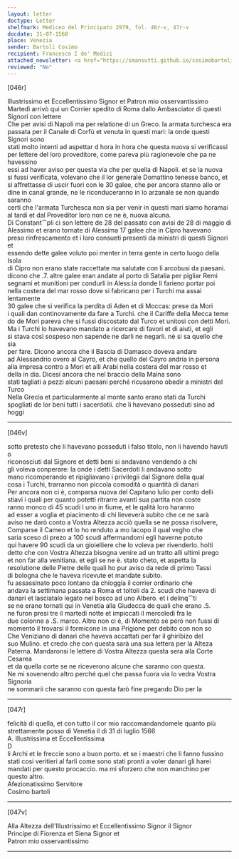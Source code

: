 ```yaml
---
layout: letter
doctype: Letter
shelfmark: Mediceo del Principato 2979, fol. 46r-v, 47r-v
docdate: 31-07-1568
place: Venezia
sender: Bartoli Cosimo
recipient: Francesco I de' Medici
attached_newsletter: <a href="https://smansutti.github.io/cosimobartoli/texts/3080_092/">3080_092</a>
reviewed: "No"
---
```


[046r]  
  
  
Illustrissimo et Eccellentissimo Signor et Patron mio osservantissimo  
Martedì arrivò qui un Corrier spedito di Roma dallo Ambasciator di questi Signori con lettere  
Che per avisi di Napoli ma per relatione di un Greco. la armata turchesca era  
passata per il Canale di Corfù et venuta in questi mari: la onde questi Signori sono  
stati molto intenti ad aspettar d hora in hora che questa nuova si verificassi  
per lettere del loro proveditore, come pareva più ragionevole che pa ne havessino  
essi ad haver aviso per questa via che per quella di Napoli. et se la nuova  
si fussi verificata, volevano che il lor generale Domattino tenesse banco, et  
si affrettasse di uscir fuori con le 30 galee, che per ancora stanno allo or  
dine in canal grande, ne le riconduceranno in lo arzanale se non quando saranno  
certi che l'armata Turchesca non sia per venir in questi mari siamo horamai  
al tardi et dal Proveditor loro non ce ne è, nuova alcuna.  
Di Constant⁀pli ci son lettere de 28 del passato con avisi de 28 di maggio di  
Alessimo et erano tornate di Alessima 17 galee che in Cipro havevano  
preso rinfrescamento et i loro consueti presenti da ministri di questi Signori et  
essendo dette galee voluto poi menter in terra gente in certo luogo della Isola  
di Cipro non erano state raccettate ma salutate con li arcobusi da paesani.  
dicono che .7. altre galee eran andate al porto di Satalia per pigliar Remi  
segnami et munitioni per condurli in Aless:ia donde li farieno portar poi  
nella costera del mar rosso dove si fabricano per i Turchi ma assai lentamente  
30 galee che si verifica la perdita di Aden et di Moccas: prese da Mori  
i quali dan continovamente da fare a Turchi. che il Cariffe della Mecca teme  
do de Mori pareva che si fussi discostato dal Turco et unitosi con detti Mori.  
Ma i Turchi lo havevano mandato a ricercare di favori et di aiuti, et egli  
si stava così sospeso non sapende ne darli ne negarli. né si sa quello che sia  
per fare. Dicono ancora che il Bascia di Damasco doveva andare  
ad Alessandrio overo al Cayro, et che quello del Cayro andria in persona  
alla impresa contro a Mori et alli Arabi nella costera del mar rosso et  
della in dia. Dicesi ancora che nel braccio della Maina sono  
stati tagliati a pezzi alcuni paesani perché ricusarono obedir a ministri del Turco  
Nella Grecia et particularmente al monte santo erano stati da Turchi  
spogliati de lor beni tutti i sacerdotii. che li havevano posseduti sino ad hoggi  
  
---  

[046v]  
  
  
sotto pretesto che li havevano posseduti i falso titolo, non li havendo havuti o  
riconosciuti dal Signore et detti beni si andavano vendendo a chi  
gli voleva conperare: la onde i detti Sacerdoti li andavano sotto  
mano ricomperando et ripigliavano i privilegii dal Signore della qual  
cosa i Turchi, trarranno non piccola comodità o quantità di danari  
Per ancora non ci è, comparsa nuova del Capitano Iulio per conto delli  
stiavi i quali per quanto potetti ritrarre avanti sua partita non coste  
ranno monco di 45 scudi l uno in fiume, et le qalità loro haranno  
ad esser a voglia et piacimento di chi lieveverà subito che ce ne sarà  
aviso ne darò conto a Vostra Altezza acciò quella se ne possa risolvere,  
Comparse il Cameo et lo ho renduto a mo Iacopo il qual vegho che  
saria sceso di prezo a 100 scudi affermandomi egli haverne potuto  
qui havere 90 scudi da un gioielliere che lo voleva per rivenderlo. holti  
detto che con Vostra Altezza bisogna venire ad un tratto alli ultimi prego  
et non far alla venitiana. et egli se ne è. stato cheto, et aspetta la  
resolutione delle Pietre delle quali ho pur aviso da rede di primo Tassi  
di bologna che le haveva ricevute et mandate subito.  
fu assassinato poco lontano da chioggia il corrier ordinario che  
andava la settimana passata a Roma et toltoli da 2. scudi che haveva di  
danari et lasciatalo legato nel bosco ad uno Albero. et i delinq⁀ti  
se ne erano tornati qui in Venetia alla Giudecca de quali che erano .5.  
ne furon presi tre il martedì notte et impiccati il mercoledì fra le  
due colonne a .S. marco. Altro non ci è, di Momento se però non fussi di  
momento il trovarsi il formicone in una Prigione per debito con non so  
Che Veniziano di danari che haveva accattati per far il ghiribizo del  
suo Mulino. et credo che con questa sarà una sua lettera per la Alteza  
Paterna. Mandaronsi le lettere di Vostra Altezza questa sera alla Corte Cesarea  
et da quella corte se ne riceverono alcune che saranno con questa.  
Ne mi sovenendo altro perché quel che passa fuora via lo vedra Vostra Signoria  
ne sommarii che saranno con questa farò fine pregando Dio per la  
  
---  

[047r]  
  
  
felicità di quella, et con tutto il cor mio raccomandandomele quanto più  
strettamente posso di Venetia il dì 31 di luglio 1566  
A. Illustrissima et Eccellentissima  
D  
li Archi et le freccie sono a buon porto. et se i maestri che li fanno fussino  
stati cosi veritieri al farli come sono stati pronti a voler danari gli harei  
mandati per questo procaccio. ma mi sforzero che non manchino per questo altro.  
Afezionatissimo Servitore  
Cosimo bartoli  
  
---  

[047v]  
  
  
Alla Altezza dell'Illustrissimo et Eccellentissimo Signor il Signor  
Principe di Fiorenza et Siena Signor et  
Patron mio osservantissimo  
  
---  

